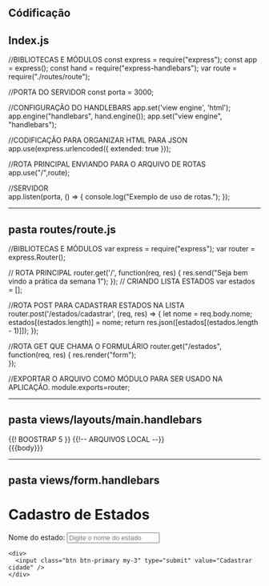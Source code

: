 Códificação
----------------------------
Index.js
----------------------------

//BIBLIOTECAS E MÓDULOS
const express = require("express");
const app = express();
const hand = require("express-handlebars");
var route = require("./routes/route");  

//PORTA DO SERVIDOR
const porta = 3000;

//CONFIGURAÇÃO DO HANDLEBARS
app.set('view engine', 'html');
app.engine("handlebars", hand.engine());
app.set("view engine", "handlebars");

//CODIFICAÇÃO PARA ORGANIZAR HTML PARA JSON
app.use(express.urlencoded({ extended: true }));

//ROTA PRINCIPAL ENVIANDO PARA O ARQUIVO DE ROTAS
app.use("/",route);

//SERVIDOR  
app.listen(porta, () => {
  console.log("Exemplo de uso de rotas.");
});

----------------------------
pasta routes/route.js
----------------------------
//BIBLIOTECAS E MÓDULOS
var express = require("express");
var router = express.Router();

// ROTA PRINCIPAL
router.get('/', function(req, res) {
    res.send("Seja bem vindo a prática da semana 1");
});
// CRIANDO LISTA ESTADOS
var estados = [];

//ROTA POST PARA CADASTRAR ESTADOS NA LISTA
router.post('/estados/cadastrar', (req, res) => {
    let nome = req.body.nome;
    estados[(estados.length)] = nome;
    return res.json([estados[(estados.length - 1)]]);
});

//ROTA GET QUE CHAMA O FORMULÁRIO
router.get("/estados", function(req, res) {
  res.render("form");  
});

//EXPORTAR O ARQUIVO COMO MÓDULO PARA SER USADO NA APLICAÇÃO.
module.exports=router;

----------------------------
pasta views/layouts/main.handlebars
----------------------------
<html lang="pt-br">
  <head>
    <meta charset="UTF-8" />
    <meta http-equiv="X-UA-Compatible" content="IE=edge" />
    <meta name="viewport" content="width=device-width, initial-scale=1.0" />
     {{! BOOSTRAP 5 }}
     <link href="https://cdn.jsdelivr.net/npm/bootstrap@5.3.0-alpha3/dist/css/bootstrap.min.css" rel="stylesheet" integrity="sha384-KK94CHFLLe+nY2dmCWGMq91rCGa5gtU4mk92HdvYe+M/SXH301p5ILy+dN9+nJOZ" crossorigin="anonymous">
  <script src="https://cdn.jsdelivr.net/npm/bootstrap@5.3.0-alpha3/dist/js/bootstrap.bundle.min.js" integrity="sha384-ENjdO4Dr2bkBIFxQpeoTz1HIcje39Wm4jDKdf19U8gI4ddQ3GYNS7NTKfAdVQSZe" crossorigin="anonymous"></script>
{{!-- ARQUIVOS LOCAL --}}
<div class="container">
      {{{body}}}
    </div>
     </body>
</html>
    
----------------------------
pasta views/form.handlebars
----------------------------

<h1 class="text-center my-3">Cadastro de Estados</h1>
<form action="/estados/cadastrar" method="post">
  <div class="row w-50 d-block m-auto g-3">
    <div class="col-12">
      <label class="form-label" for="cidade">Nome do estado:</label>
      <input
        class="form-control"
        type="text"
        name="nome"
        id="nome"
        placeholder="Digite o nome do estado"
      />
    </div>
    
    <div>
      <input class="btn btn-primary my-3" type="submit" value="Cadastrar cidade" />
    </div>
  </div>
</form>